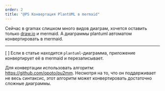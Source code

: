 ```yaml
---
order: 2
title: "@PS Конвертация PlantUML в mermaid"
---
```


Сейчас в gramax слишком много видов диаграм, хочется оставить только [draw.io](http://draw.io) и mermaid. А диаграммы plantuml автоматом конвертировать в mermaid.

---

\[ \] Если в статье находится `plantuml`\-диаграмма, приложение конвертирует её в mermaid и перезаписывает.

Для конвертации использовать алгоритм: <https://github.com/opoto/pu2mm>. Несмотря на то, что он поддерживает не весь синтаксис, этот алгоритм может конвертировать достаточно сложные диаграммы.